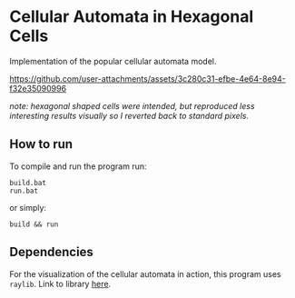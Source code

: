 

# Cellular Automata in Hexagonal Cells

Implementation of the popular cellular automata model.

https://github.com/user-attachments/assets/3c280c31-efbe-4e64-8e94-f32e35090996

_note: hexagonal shaped cells were intended, but reproduced less interesting results visually so I reverted back to standard pixels._

## How to run

To compile and run the program run:

    build.bat
    run.bat

or simply:

    build && run

## Dependencies

For the visualization of the cellular automata in action, this program uses `raylib`.
Link to library [here](raylib.com).
